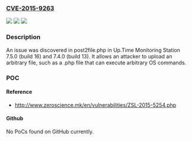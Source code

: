 ### [CVE-2015-9263](https://cve.mitre.org/cgi-bin/cvename.cgi?name=CVE-2015-9263)
![](https://img.shields.io/static/v1?label=Product&message=n%2Fa&color=blue)
![](https://img.shields.io/static/v1?label=Version&message=n%2Fa&color=blue)
![](https://img.shields.io/static/v1?label=Vulnerability&message=n%2Fa&color=brighgreen)

### Description

An issue was discovered in post2file.php in Up.Time Monitoring Station 7.5.0 (build 16) and 7.4.0 (build 13). It allows an attacker to upload an arbitrary file, such as a .php file that can execute arbitrary OS commands.

### POC

#### Reference
- http://www.zeroscience.mk/en/vulnerabilities/ZSL-2015-5254.php

#### Github
No PoCs found on GitHub currently.

